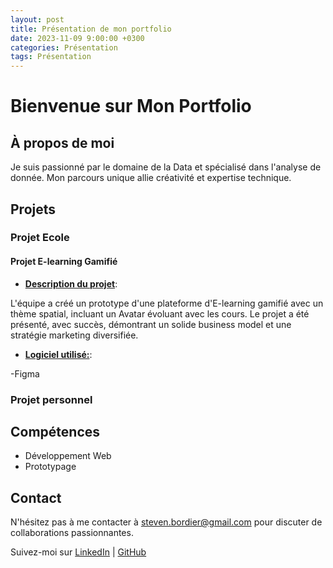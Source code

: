 ```yaml
---
layout: post
title: Présentation de mon portfolio
date: 2023-11-09 9:00:00 +0300
categories: Présentation
tags: Présentation
---
```


# Bienvenue sur Mon Portfolio

## À propos de moi

Je suis passionné par le domaine de la Data et spécialisé dans l'analyse de donnée. Mon parcours unique allie créativité et expertise technique.

## Projets

### Projet Ecole

#### Projet E-learning Gamifié

- <u><strong>Description du projet</strong></u>:

L'équipe a créé un prototype d'une plateforme d'E-learning gamifié avec un thème spatial, incluant un Avatar évoluant avec les cours. Le projet a été présenté, avec succès, démontrant un solide business model et une stratégie marketing diversifiée.

- <u><strong>Logiciel utilisé:</strong></u>:

-Figma

### Projet personnel

## Compétences

* Développement Web
* Prototypage

## Contact

N'hésitez pas à me contacter à steven.bordier@gmail.com pour discuter de collaborations passionnantes.

Suivez-moi sur [LinkedIn](https://www.linkedin.com/in/steven-moirebordier-490556108/) | [GitHub](https://github.com/Steven-Moire)

